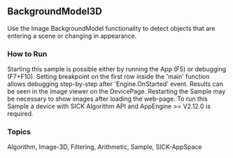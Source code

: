 ## BackgroundModel3D
Use the Image.BackgroundModel functionality to detect objects that are 
entering a scene or changing in appearance.

### How to Run
Starting this sample is possible either by running the App (F5) or
debugging (F7+F10). Setting breakpoint on the first row inside the 'main'
function allows debugging step-by-step after 'Engine.OnStarted' event.
Results can be seen in the image viewer on the DevicePage.
Restarting the Sample may be necessary to show images after loading the web-page.
To run this Sample a device with SICK Algorithm API and AppEngine >= V2.12.0 is
required.

### Topics
Algorithm, Image-3D, Filtering, Arithmetic, Sample, SICK-AppSpace